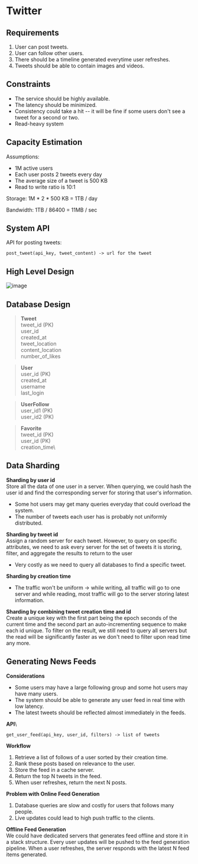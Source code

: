 # Twitter

## Requirements
1. User can post tweets.
2. User can follow other users.
3. There should be a timeline generated everytime user refreshes.
4. Tweets should be able to contain images and videos.

## Constraints
* The service should be highly available.
* The latency should be minimized.
* Consistency could take a hit -- it will be fine if some users don't see a tweet for a second or two.
* Read-heavy system

## Capacity Estimation
Assumptions:
* 1M active users
* Each user posts 2 tweets every day
* The average size of a tweet is 500 KB
* Read to write ratio is 10:1

Storage: 1M * 2 * 500 KB = 1TB / day

Bandwidth: 1TB / 86400 = 11MB / sec

## System API
API for posting tweets:
```
post_tweet(api_key, tweet_content) -> url for the tweet
```

## High Level Design
![image](https://user-images.githubusercontent.com/30107576/97817347-a53afd00-1c50-11eb-9842-e3cd736b463d.png)

## Database Design
> **Tweet**\
> tweet_id (PK)\
> user_id\
> created_at\
> tweet_location\
> content_location\
> number_of_likes

> **User**\
> user_id (PK)\
> created_at\
> username\
> last_login

> **UserFollow**\
> user_id1 (PK)\
> user_id2 (PK)

> **Favorite**\
> tweet_id (PK)\
> user_id (PK)\
> creation_time\

## Data Sharding
**Sharding by user id**\
Store all the data of one user in a server. When querying, we could hash the user id and find the corresponding server for storing that user's information.
- Some hot users may get many queries everyday that could overload the system.
- The number of tweets each user has is probably not uniformly distributed.

**Sharding by tweet id**\
Assign a random server for each tweet. However, to query on specific attributes, we need to ask every server for the set of tweets it is storing, filter, 
and aggregate the results to return to the user
- Very costly as we need to query all databases to find a specific tweet.

**Sharding by creation time**
- The traffic won't be uniform -> while writing, all traffic will go to one server and while reading, most traffic will go to the server storing latest information.

**Sharding by combining tweet creation time and id**\
Create a unique key with the first part being the epoch seconds of the current time and the second part an auto-incrementing sequence to make each id unique.
To filter on the result, we still need to query all servers but the read will be significantly faster as we don't need to filter upon read time any more.

## Generating News Feeds
**Considerations**
* Some users may have a large following group and some hot users may have many users.
* The system should be able to generate any user feed in real time with low latency.
* The latest tweets should be reflected almost immediately in the feeds.

**API**\
```
get_user_feed(api_key, user_id, filters) -> list of tweets
```

**Workflow**
1. Retrieve a list of follows of a user sorted by their creation time.
2. Rank these posts based on relevance to the user.
3. Store the feed in a cache server.
4. Return the top N tweets in the feed.
5. When user refreshes, return the next N posts.

**Problem with Online Feed Generation**
1. Database queries are slow and costly for users that follows many people.
2. Live updates could lead to high push traffic to the clients.

**Offline Feed Generation**\
We could have dedicated servers that generates feed offline and store it in a stack structure. Every user updates will be pushed to the feed generation pipeline.
When a user refreshes, the server responds with the latest N feed items generated.
